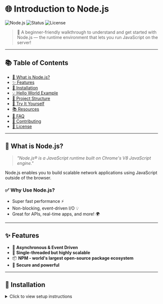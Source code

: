 # 🌐 Introduction to Node.js

![Node.js](https://img.shields.io/badge/Node.js-Learning-green?logo=node.js)
![Status](https://img.shields.io/badge/Status-Active-brightgreen)
![License](https://img.shields.io/badge/License-MIT-blue.svg)

> 🚀 A beginner-friendly walkthrough to understand and get started with Node.js — the runtime environment that lets you run JavaScript on the server!

---

## 📚 Table of Contents

- [📖 What is Node.js?](#-what-is-nodejs)
- [✨ Features](#-features)
- [🔧 Installation](#-installation)
- [💡 Hello World Example](#-hello-world-example)
- [📁 Project Structure](#-project-structure)
- [🧪 Try It Yourself](#-try-it-yourself)
- [📚 Resources](#-resources)
- [🧠 FAQ](#-faq)
- [🤝 Contributing](#-contributing)
- [📜 License](#-license)

---

## 📖 What is Node.js?

> _"Node.js® is a JavaScript runtime built on Chrome's V8 JavaScript engine."_  

Node.js enables you to build scalable network applications using JavaScript outside of the browser.

### ✅ Why Use Node.js?
- Super fast performance ⚡
- Non-blocking, event-driven I/O 💡
- Great for APIs, real-time apps, and more! 🌍

---

## ✨ Features

- 🧠 **Asynchronous & Event Driven**
- 🔁 **Single-threaded but highly scalable**
- 📦 **NPM - world's largest open-source package ecosystem**
- 🔐 **Secure and powerful**

---

## 🔧 Installation

<details>
<summary>Click to view setup instructions</summary>

1. Download from [Node.js official website](https://nodejs.org/)
2. Install with your system’s package manager:

```bash
# macOS (Homebrew)
brew install node

# Ubuntu / Debian
sudo apt install nodejs npm

# Windows
Use the installer from the website
